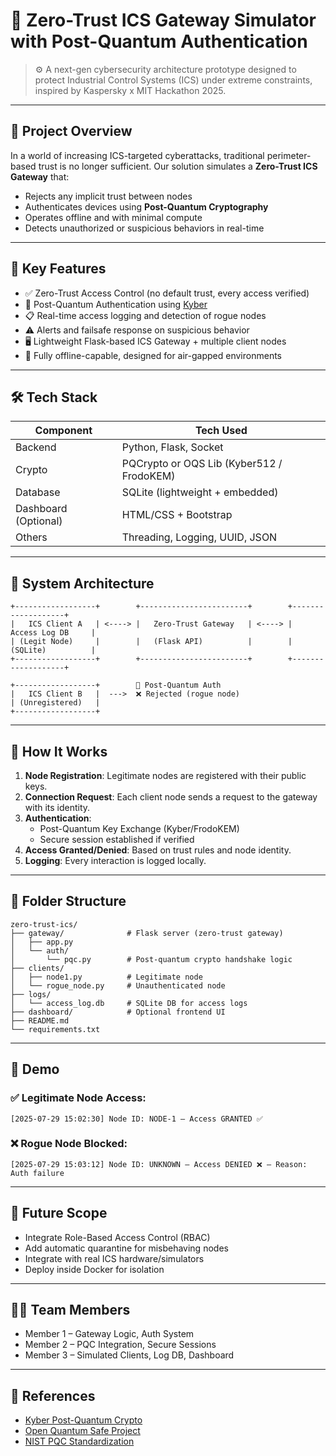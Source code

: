 # 🔐 Zero-Trust ICS Gateway Simulator with Post-Quantum Authentication

> ⚙️ A next-gen cybersecurity architecture prototype designed to protect Industrial Control Systems (ICS) under extreme constraints, inspired by Kaspersky x MIT Hackathon 2025.

---

## 🚀 Project Overview

In a world of increasing ICS-targeted cyberattacks, traditional perimeter-based trust is no longer sufficient. Our solution simulates a **Zero-Trust ICS Gateway** that:
- Rejects any implicit trust between nodes
- Authenticates devices using **Post-Quantum Cryptography**
- Operates offline and with minimal compute
- Detects unauthorized or suspicious behaviors in real-time

---

## 🎯 Key Features

- ✅ Zero-Trust Access Control (no default trust, every access verified)
- 🔐 Post-Quantum Authentication using [Kyber](https://pq-crystals.org/kyber/)
- 📋 Real-time access logging and detection of rogue nodes
- ⚠️ Alerts and failsafe response on suspicious behavior
- 🖥️ Lightweight Flask-based ICS Gateway + multiple client nodes
- 💾 Fully offline-capable, designed for air-gapped environments

---

## 🛠️ Tech Stack

| Component | Tech Used |
|----------|------------|
| Backend  | Python, Flask, Socket |
| Crypto   | PQCrypto or OQS Lib (Kyber512 / FrodoKEM) |
| Database | SQLite (lightweight + embedded) |
| Dashboard (Optional) | HTML/CSS + Bootstrap |
| Others   | Threading, Logging, UUID, JSON |

---

## 🧱 System Architecture

```
+------------------+        +------------------------+        +-------------------+
|   ICS Client A   | <----> |   Zero-Trust Gateway   | <----> |  Access Log DB     |
| (Legit Node)     |        |   (Flask API)          |        |  (SQLite)          |
+------------------+        +------------------------+        +-------------------+

+------------------+        🔐 Post-Quantum Auth
|   ICS Client B   |  --->  ❌ Rejected (rogue node)
| (Unregistered)   | 
+------------------+
```

---

## 🧪 How It Works

1. **Node Registration**: Legitimate nodes are registered with their public keys.
2. **Connection Request**: Each client node sends a request to the gateway with its identity.
3. **Authentication**:
   - Post-Quantum Key Exchange (Kyber/FrodoKEM)
   - Secure session established if verified
4. **Access Granted/Denied**: Based on trust rules and node identity.
5. **Logging**: Every interaction is logged locally.

---

## 🧩 Folder Structure

```
zero-trust-ics/
├── gateway/              # Flask server (zero-trust gateway)
│   ├── app.py
│   └── auth/
│       └── pqc.py        # Post-quantum crypto handshake logic
├── clients/
│   ├── node1.py          # Legitimate node
│   └── rogue_node.py     # Unauthenticated node
├── logs/
│   └── access_log.db     # SQLite DB for access logs
├── dashboard/            # Optional frontend UI
├── README.md
└── requirements.txt
```

---

## 🚦 Demo

### ✅ Legitimate Node Access:
```
[2025-07-29 15:02:30] Node ID: NODE-1 — Access GRANTED ✅
```

### ❌ Rogue Node Blocked:
```
[2025-07-29 15:03:12] Node ID: UNKNOWN — Access DENIED ❌ — Reason: Auth failure
```

---

## 📌 Future Scope

- Integrate Role-Based Access Control (RBAC)
- Add automatic quarantine for misbehaving nodes
- Integrate with real ICS hardware/simulators
- Deploy inside Docker for isolation

---

## 👨‍💻 Team Members

- Member 1 – Gateway Logic, Auth System  
- Member 2 – PQC Integration, Secure Sessions  
- Member 3 – Simulated Clients, Log DB, Dashboard  

---

## 📝 References

- [Kyber Post-Quantum Crypto](https://pq-crystals.org/kyber/)
- [Open Quantum Safe Project](https://openquantumsafe.org/)
- [NIST PQC Standardization](https://csrc.nist.gov/projects/post-quantum-cryptography)